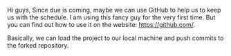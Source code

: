 Hi guys,
Since due is coming, maybe we can use GitHub to help us to keep us with the schedule. I am using this fancy guy for the very first time. But you can find out how to use it on the website: https://github.com/.

Basically, we can load the project to our local machine and push commits to the forked repository.
